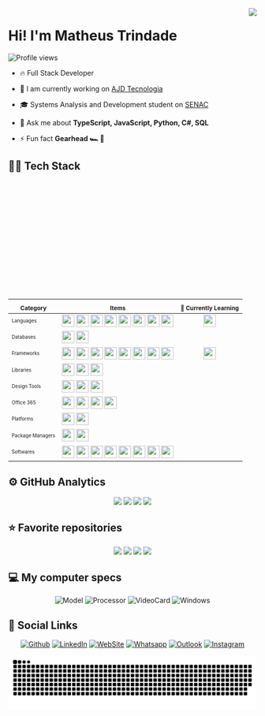 <img align="right" height="590em" src="https://gist.githubusercontent.com/MatheusLTrindade/fdb1acded15c40f708b58d3c43f4c5b1/raw/15c04f0561eb3ef5f78bdeedc049e5128b01b401/githubcard.svg"/>
<h1 align="left">Hi! I'm Matheus Trindade</h1>
<p align="left">
  <img src="https://komarev.com/ghpvc/?username=MatheusLTrindade&color=76B900&style=for-the-badge" alt="Profile views"/>
</p>

- 🔥 Full Stack Developer

- 🔭 I am currently working on [AJD Tecnologia](https://www.ajdesenvolvimento.com.br/)

- 🎓 Systems Analysis and Development student on [SENAC](https://www.sp.senac.br/)

- 💬 Ask me about **TypeScript, JavaScript, Python, C#, SQL**

- ⚡ Fun fact **Gearhead 🏎️ 🏁**


## 👨‍💻 Tech Stack
| <sub>Category</sub> | <sub>Items</sub> | <sub>🌱 Currently Learning</sub> |
|         ---         |        ---       |        :---:        |
| <sub><sup>Languages</sup></sub>        | <img src="https://cdn.jsdelivr.net/gh/devicons/devicon/icons/typescript/typescript-original.svg" width=25 height=25 /> <img src="https://cdn.jsdelivr.net/gh/devicons/devicon/icons/javascript/javascript-original.svg" width=25 height=25 /> <img src="https://cdn.jsdelivr.net/gh/devicons/devicon/icons/csharp/csharp-original.svg" width=25 height=25 /> <img src="https://cdn.jsdelivr.net/gh/devicons/devicon/icons/python/python-original.svg" width=25 height=25 />  <img src="https://cdn.jsdelivr.net/gh/devicons/devicon/icons/java/java-original.svg" width=25 height=25 /> <img src="https://cdn.jsdelivr.net/gh/devicons/devicon/icons/html5/html5-original.svg" width=25 height=25 /> <img src="https://cdn.jsdelivr.net/gh/devicons/devicon/icons/css3/css3-original.svg" width=25 height=25 /> <img src="https://cdn.jsdelivr.net/gh/devicons/devicon/icons/sass/sass-original.svg" width=25 height=25 /> | <img src="https://cdn.jsdelivr.net/gh/devicons/devicon/icons/csharp/csharp-original.svg" width=25 height=25 /> |
| <sub><sup>Databases</sup></sub>        | <img src="https://cdn.jsdelivr.net/gh/devicons/devicon/icons/mongodb/mongodb-original.svg" width=25 height=25 /> <img src="https://cdn.jsdelivr.net/gh/devicons/devicon/icons/mysql/mysql-original.svg" width=25 height=25 /> | |
| <sub><sup>Frameworks</sup></sub>       | <img src="https://cdn.jsdelivr.net/gh/devicons/devicon/icons/nextjs/nextjs-original.svg" width=25 height=25 /> <img src="https://cdn.jsdelivr.net/gh/devicons/devicon@latest/icons/vitejs/vitejs-original.svg" width=25 height=25 /> <img src="https://cdn.jsdelivr.net/gh/devicons/devicon/icons/react/react-original.svg" width=25 height=25 /> <img src="https://cdn.jsdelivr.net/gh/devicons/devicon/icons/nodejs/nodejs-original.svg" width=25 height=25 /> <img src="https://cdn.jsdelivr.net/gh/devicons/devicon@latest/icons/tailwindcss/tailwindcss-original.svg" width=25 height=25 /> <img src="https://cdn.jsdelivr.net/gh/devicons/devicon@latest/icons/materialui/materialui-original.svg" width=25 height=25 /> <img src="https://cdn.jsdelivr.net/gh/devicons/devicon/icons/bootstrap/bootstrap-original.svg" width=25 height=25 /> <img src="https://cdn.jsdelivr.net/gh/devicons/devicon@latest/icons/swagger/swagger-original.svg" width=25 height=25 /> | <img src="https://cdn.jsdelivr.net/gh/devicons/devicon/icons/sequelize/sequelize-original.svg" width=25 height=25 /> |
| <sub><sup>Libraries</sup></sub>        | <img src="https://cdn.jsdelivr.net/gh/devicons/devicon/icons/selenium/selenium-original.svg" width=25 height=25 /> <img src="https://cdn.jsdelivr.net/gh/devicons/devicon/icons/pandas/pandas-original.svg" width=25 height=25 /> <img src="https://cdn.jsdelivr.net/gh/devicons/devicon@latest/icons/lodash/lodash-original.svg" width=25 height=25 /> | |
| <sub><sup>Design Tools</sup></sub>     | <img src="https://cdn.jsdelivr.net/gh/devicons/devicon/icons/figma/figma-original.svg" width=25 height=25 /> <img src="https://cdn.jsdelivr.net/gh/devicons/devicon@latest/icons/xd/xd-original.svg" width=25 height=25 /> <img src="https://cdn.jsdelivr.net/gh/devicons/devicon/icons/canva/canva-original.svg" width=25 height=25 /> | |
| <sub><sup>Office 365</sup></sub>       | <img src="https://upload.wikimedia.org/wikipedia/commons/thumb/e/e1/Microsoft_Office_SharePoint_%282019%E2%80%93present%29.svg/512px-Microsoft_Office_SharePoint_%282019%E2%80%93present%29.svg.png?20190925170659" width=25 height=25 /> <img src="https://github.com/microsoft/PowerBI-Icons/blob/main/SVG/Power-BI.svg" width=25 height=25 /> <img src="https://github.com/microsoft/PowerBI-Icons/blob/main/SVG/Power-Automate-Colored.svg" width=25 height=25 /> <img src="https://img.icons8.com/?size=100&id=vIbsCQXkSp6l&format=png" width=25 height=25 /> | |
| <sub><sup>Platforms</sup></sub>        | <img src="https://cdn.jsdelivr.net/gh/devicons/devicon@latest/icons/firebase/firebase-original.svg" width=25 height=25 /> <img src="https://cdn.jsdelivr.net/gh/devicons/devicon@latest/icons/amazonwebservices/amazonwebservices-original-wordmark.svg" width=25 height=25 /> | |
| <sub><sup>Package Managers</sup></sub> | <img src="https://cdn.jsdelivr.net/gh/devicons/devicon@latest/icons/yarn/yarn-original.svg" width=25 height=25 /> <img src="https://cdn.jsdelivr.net/gh/devicons/devicon/icons/npm/npm-original-wordmark.svg" width=25 height=25 />
| <sub><sup>Softwares</sup></sub>        | <img src="https://cdn.jsdelivr.net/gh/devicons/devicon/icons/vscode/vscode-original.svg" width=25 height=25 /> <img src="https://cdn.jsdelivr.net/gh/devicons/devicon@latest/icons/visualstudio/visualstudio-original.svg" width=25 height=25 /> <img src="https://cdn.jsdelivr.net/gh/devicons/devicon@latest/icons/intellij/intellij-original.svg" width=25 height=25 /> <img src="https://cdn.jsdelivr.net/gh/devicons/devicon/icons/git/git-original.svg" width=25 height=25 /> <img src="https://cdn.jsdelivr.net/gh/devicons/devicon@latest/icons/postman/postman-original.svg" width=25 height=25 /> <img src="https://cdn.jsdelivr.net/gh/devicons/devicon/icons/anaconda/anaconda-original.svg" width=25 height=25 /> <img src="https://cdn.jsdelivr.net/gh/devicons/devicon/icons/jupyter/jupyter-original-wordmark.svg" width=25 height=25 /> <img src="https://cdn.jsdelivr.net/gh/devicons/devicon@latest/icons/filezilla/filezilla-original.svg" width=25 height=25 /> | |


## ⚙️ GitHub Analytics

<div align="center" width="100%">
<!--   Analytics 1 -->
  <picture>
    <source
      srcset="https://github-readme-stats.vercel.app/api?username=MatheusLTrindade&show_icons=true&bg_color=282A3600&title_color=fff&text_color=fff&icon_color=31E1F7&hide_border=true&ring_color=25D366&count_private=true"
      media="(prefers-color-scheme: dark)"
    />
    <source
      srcset="https://github-readme-stats.vercel.app/api?username=MatheusLTrindade&show_icons=true&bg_color=282A3600&title_color=000&text_color=000&icon_color=31E1F7&hide_border=true&ring_color=25D366&count_private=true"
      media="(prefers-color-scheme: light), (prefers-color-scheme: no-preference)"
    />
    <img width="49%" src="https://github-readme-stats.vercel.app/api?username=MatheusLTrindade" />
  </picture>
<!--   Analytics 2 -->
  <picture>
    <source
      srcset="https://streak-stats.demolab.com?user=MatheusLTrindade&hide_border=true&background=282A3600&stroke=BD93F9&ring=25D366&fire=25D366&currStreakNum=FFFFFF&sideNums=FFFFFF&currStreakLabel=FFFFFF&sideLabels=FFFFFF&dates=BD93F981"
      media="(prefers-color-scheme: dark)"
    />
    <source
      srcset="https://streak-stats.demolab.com?user=MatheusLTrindade&hide_border=true&background=282A3600&stroke=BD93F9&ring=25D366&fire=25D366&currStreakNum=000000&sideNums=000000&currStreakLabel=000000&sideLabels=000000&dates=BD93F981"
      media="(prefers-color-scheme: light), (prefers-color-scheme: no-preference)"
    />
    <img width="49%" src="https://streak-stats.demolab.com?user=MatheusLTrindade" />
  </picture>
<!--   Wakatime -->
  <picture>
    <source
      srcset="https://github-readme-stats.vercel.app/api/wakatime?username=MatheusLTrindade&layout=compact&bg_color=282A3600&title_color=fff&text_color=fff&hide_border=true&langs_count=10"
      media="(prefers-color-scheme: dark)"
    />
    <source
      srcset="https://github-readme-stats.vercel.app/api/wakatime?username=MatheusLTrindade&layout=compact&bg_color=282A3600&title_color=000&text_color=000&hide_border=true&langs_count=10"
      media="(prefers-color-scheme: light), (prefers-color-scheme: no-preference)"
    />
    <img align="top" src="https://github-readme-stats.vercel.app/api/wakatime?username=MatheusLTrindade&layout=compact" />
  </picture>
<!--   Donut -->
  <picture>
    <source
      srcset="https://github-readme-stats.vercel.app/api/top-langs/?username=MatheusLTrindade&layout=donut&bg_color=282A3600&title_color=fff&text_color=fff&hide_border=true"
      media="(prefers-color-scheme: dark)"
    />
    <source
      srcset="https://github-readme-stats.vercel.app/api/top-langs/?username=MatheusLTrindade&layout=donut&bg_color=282A3600&title_color=000&text_color=000&hide_border=true"
      media="(prefers-color-scheme: light), (prefers-color-scheme: no-preference)"
    />
    <img width="35%" src="https://github-readme-stats.vercel.app/api/top-langs/?username=MatheusLTrindade&layout=donut-vertical" />
  </picture>
</div>


## ⭐ Favorite repositories
<div align="center">

<!--   Projeto Integrador 1 -->
  <picture>
    <source
      srcset="https://github-readme-stats.vercel.app/api/pin/?username=MatheusLTrindade&bg_color=282A3600&title_color=61DDFD&border_color=BD93F9&text_color=fff&icon_color=fff&repo=ProjetoIntegrador1"
      media="(prefers-color-scheme: dark)"
    />
    <source
      srcset="https://github-readme-stats.vercel.app/api/pin/?username=MatheusLTrindade&bg_color=282A3600&title_color=61DDFD&border_color=BD93F9&text_color=000&icon_color=000&repo=ProjetoIntegrador1"
      media="(prefers-color-scheme: light), (prefers-color-scheme: no-preference)"
    />
    <img src="https://github-readme-stats.vercel.app/api/pin/?username=MatheusLTrindade" />
  </picture>
<!--   Projeto Integrador 2 -->
  <picture>
    <source
      srcset="https://github-readme-stats.vercel.app/api/pin/?username=MatheusLTrindade&bg_color=282A3600&title_color=61DDFD&border_color=BD93F9&text_color=fff&icon_color=fff&repo=ProjetoIntegrador2"
      media="(prefers-color-scheme: dark)"
    />
    <source
      srcset="https://github-readme-stats.vercel.app/api/pin/?username=MatheusLTrindade&bg_color=282A3600&title_color=61DDFD&border_color=BD93F9&text_color=000&icon_color=000&repo=ProjetoIntegrador2"
      media="(prefers-color-scheme: light), (prefers-color-scheme: no-preference)"
    />
    <img src="https://github-readme-stats.vercel.app/api/pin/?username=MatheusLTrindade" />
  </picture>
<!--   Projeto Integrador 3 -->
  <picture>
    <source
      srcset="https://github-readme-stats.vercel.app/api/pin/?username=MatheusLTrindade&bg_color=282A3600&title_color=61DDFD&border_color=BD93F9&text_color=fff&icon_color=fff&repo=ProjetoIntegrador3"
      media="(prefers-color-scheme: dark)"
    />
    <source
      srcset="https://github-readme-stats.vercel.app/api/pin/?username=MatheusLTrindade&bg_color=282A3600&title_color=61DDFD&border_color=BD93F9&text_color=000&icon_color=000&repo=ProjetoIntegrador3"
      media="(prefers-color-scheme: light), (prefers-color-scheme: no-preference)"
    />
    <img src="https://github-readme-stats.vercel.app/api/pin/?username=MatheusLTrindade" />
  </picture>
<!--   Projeto Integrador 4 -->
  <picture>
    <source
      srcset="https://github-readme-stats.vercel.app/api/pin/?username=MatheusLTrindade&bg_color=282A3600&title_color=61DDFD&border_color=BD93F9&text_color=fff&icon_color=fff&repo=ProjetoIntegrador4"
      media="(prefers-color-scheme: dark)"
    />
    <source
      srcset="https://github-readme-stats.vercel.app/api/pin/?username=MatheusLTrindade&bg_color=282A3600&title_color=61DDFD&border_color=BD93F9&text_color=000&icon_color=000&repo=ProjetoIntegrador4"
      media="(prefers-color-scheme: light), (prefers-color-scheme: no-preference)"
    />
    <img src="https://github-readme-stats.vercel.app/api/pin/?username=MatheusLTrindade" />
  </picture>

</div>
  

## 💻 My computer specs  
<div align="center">
  
  ![Model](https://img.shields.io/badge/DELL-G15-0063B8?style=for-the-badge&logo=dell&logoColor=white)
  ![Processor](https://img.shields.io/badge/Intel-Core_i7_13th-0078DC?style=for-the-badge&logo=intel&logoColor=white)
  ![VideoCard](https://img.shields.io/badge/NVIDIA-GeForce_RTX_4050-76B900?style=for-the-badge&logo=nvidia&logoColor=white)
  ![Windows](https://img.shields.io/badge/Windows-11_Pro-0079D6?style=for-the-badge&logo=windows&logoColor=white)

</div>


## 📱 Social Links
<div align="center">

  [![Github](https://img.shields.io/badge/GitHub-100000?style=for-the-badge&logo=github&logoColor=white)](https://github.com/MatheusLTrindade)
  [![LinkedIn](https://img.shields.io/badge/LinkedIn-0077B5?style=for-the-badge&logo=linkedin&logoColor=white)](https://www.linkedin.com/in/matheusltrindade)
  [![WebSite](https://img.shields.io/badge/WebSite-00ADB5?style=for-the-badge&logo=safari&logoColor=white)](https://matheus-trindade.web.app/)
  [![Whatsapp](https://img.shields.io/badge/WhatsApp-25D366?style=for-the-badge&logo=whatsapp&logoColor=white)](https://wa.me/5511957103895)
  [![Outlook](https://img.shields.io/badge/Outlook-0078D4?style=for-the-badge&logo=microsoft-outlook&logoColor=white)](mailto:matheus.lopes.trindade@hotmail.com)
  [![Instagram](https://img.shields.io/badge/Instagram-E4405F?style=for-the-badge&logo=instagram&logoColor=white)](https://instagram.com/theteu_lt) 

</div>

<div align="center">
  <picture>
    <source media="(prefers-color-scheme: dark)" srcset="https://raw.githubusercontent.com/MatheusLTrindade/MatheusLTrindade/output/snake-dark.svg" />
    <source media="(prefers-color-scheme: light)" srcset="https://raw.githubusercontent.com/MatheusLTrindade/MatheusLTrindade/output/snake.svg" />
    <img alt="Snake animation" src="https://raw.githubusercontent.com/MatheusLTrindade/MatheusLTrindade/output/snake.svg">
  </picture>
</div>
